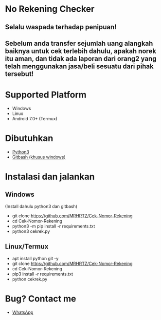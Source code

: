# No Rekening Checker

## Selalu waspada terhadap penipuan!
## Sebelum anda transfer sejumlah uang alangkah baiknya untuk cek terlebih dahulu, apakah norek itu aman, dan tidak ada laporan dari orang2 yang telah menggunakan jasa/beli sesuatu dari pihak tersebut!

# Supported Platform 
- Windows
- Linux
- Android 7.0+ (Termux) 

# Dibutuhkan
- <a href="https://www.python.org/downloads/">Python3</a> 
- <a href="https://git-scm.com/download/win">Gitbash (khusus windows)</a>

# Instalasi dan jalankan
## Windows
(Install dahulu python3 dan gitbash)
- git clone https://github.com/MRHRTZ/Cek-Nomor-Rekening
- cd Cek-Nomor-Rekening
- python3 -m pip install -r requirements.txt
- python3 cekrek.py
## Linux/Termux
- apt install python git -y
- git clone https://github.com/MRHRTZ/Cek-Nomor-Rekening
- cd Cek-Nomor-Rekening
- pip3 install -r requirements.txt
- python cekrek.py

# Bug? Contact me
- <a href="https://wa.me/6285559038021">WhatsApp</a> 

